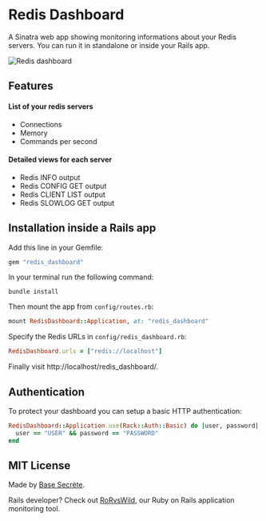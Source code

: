# Redis Dashboard

A Sinatra web app showing monitoring informations about your Redis servers.
You can run it in standalone or inside your Rails app.

![Redis dashboard](https://github.com/BaseSecrete/redis_dashboard/blob/master/screenshot.jpg)

## Features

#### List of your redis servers
  - Connections
  - Memory
  - Commands per second

#### Detailed views for each server
  - Redis INFO output
  - Redis CONFIG GET output
  - Redis CLIENT LIST output
  - Redis SLOWLOG GET output

## Installation inside a Rails app

Add this line in your Gemfile:
```ruby
gem "redis_dashboard"
```

In your terminal run the following command:
```shell
bundle install
```

Then mount the app from `config/routes.rb`:
```ruby
mount RedisDashboard::Application, at: "redis_dashboard"
```

Specify the Redis URLs in `config/redis_dashboard.rb`:
```ruby
RedisDashboard.urls = ["redis://localhost"]
```

Finally visit http://localhost/redis_dashboard/.

## Authentication

To protect your dashboard you can setup a basic HTTP authentication:

```ruby
RedisDashboard::Application.use(Rack::Auth::Basic) do |user, password|
  user == "USER" && password == "PASSWORD"
end
```

## MIT License

Made by [Base Secrète](https://basesecrete.com).

Rails developer? Check out [RoRvsWild](https://rorvswild.com), our Ruby on Rails application monitoring tool.
